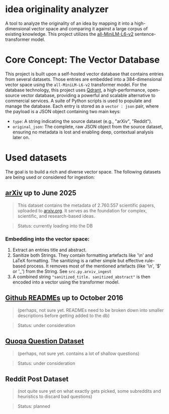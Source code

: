 # idea originality analyzer
A tool to analyze the originality of an idea by mapping it into a high-dimensional vector space and comparing it against a large corpus of existing knowledge. This project utilizes the [all-MiniLM-L6-v2](https://huggingface.co/sentence-transformers/all-MiniLM-L6-v2) sentence-transformer model.

# Core Concept: The Vector Database
This project is built upon a self-hosted vector database that contains entries from several datasets. Those entries are embedded into a 384-dimensional vector space using the `all-MiniLM-L6-v2` transformer model.
For the database technology, this project uses [Qdrant](https://github.com/qdrant/qdrant), a high-performance, open-source vector database, providing a powerful and scalable alternative to commercial services.
A suite of Python scripts is used to populate and manage the database.
Each entry is stored as a `vector : json` pair, where the payload is a JSON object containing two main keys:
-   `type`: A string indicating the source dataset (e.g., "arXiv", "Reddit").
-   `original_json`: The complete, raw JSON object from the source dataset, ensuring no metadata is lost and enabling deep, contextual analysis later on.

# Used datasets
The goal is to build a rich and diverse vector space. The following datasets are being used or considered for ingestion:

## [arXiv](https://www.kaggle.com/datasets/Cornell-University/arxiv) up to June 2025
  > This dataset contains the metadata of 2.760.557 scientific papers, uploaded to [arxiv.org](https://arxiv.org/). It serves as the foundation for complex, scientific, and research-based ideas.

  > Status: currently loading into the DB 
### Embedding into the vector space:
  1. Extract an entries title and abstract.
  2. Sanitize both Strings. They contain formatting artefacts like '\n' and LaTeX formatting. The sanitizing is a rather simple but effective rule-based process. It removes most of the mentioned artefacts (like '\n', '$' or '_') from the String. See `src.py.arxiv_ingest` 
  3. A combined string `"sanitized_title. sanitized_abstract"` is then encoded into a vector using the transformer model.

## [Github READMEs](https://zenodo.org/records/285419) up to October 2016
  > (perhaps, not sure yet. READMEs need to be broken down into smaller descriptions before getting added to the db)
  
  > Status: under consideration
## [Quoqa Question Dataset](https://www.kaggle.com/datasets/quora/question-pairs-dataset) 
  > (perhaps, not sure yet. contains a lot of shallow questions)
  
  > Status: under consideration
## Reddit Post Dataset 
  > (not quite sure yet on what exactly gets picked, some subreddits and heuristics to discard bad questions)
  
  > Status: planned
